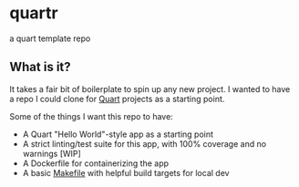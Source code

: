# quartr

a quart template repo

## What is it?

It takes a fair bit of boilerplate to spin up any new project. I wanted to have
a repo I could clone for [Quart](https://quart.palletsprojects.com/en/latest/) 
projects as a starting point.

Some of the things I want this repo to have:

* A Quart "Hello World"-style app as a starting point
* A strict linting/test suite for this app, with 100% coverage and no warnings [WIP]
* A Dockerfile for containerizing the app
* A basic [Makefile](./Makefile) with helpful build targets for local dev
